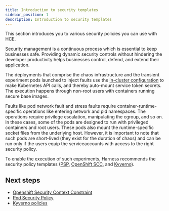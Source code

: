 ```yaml
---
title: Introduction to security templates
sidebar_position: 1
description: Introduction to security templates 
---
```


This section introduces you to various security policies you can use with HCE. 

Security management is a continuous process which is essential to keep businesses safe. Providing dynamic security controls without hindering the developer productivity helps businesses control, defend, and extend their application. 

The deployments that comprise the chaos infrastructure and the transient experiment pods launched to inject faults use the [in-cluster configuration](https://kubernetes.io/docs/tasks/run-application/access-api-from-pod/) to make Kubernetes API calls, and thereby auto-mount service token secrets. The execution happens through non-root users with containers running secure base images. 

Faults like pod network fault and stress faults require container-runtime-specific operations like entering network and pid namespaces. The operations require privilege escalation, manipulating the cgroup, and so on. In these cases, some of the pods are designed to run with privileged containers and root users. These pods also mount the runtime-specific socket files from the underlying host. However, it is important to note that such pods are short-lived (they exist for the duration of chaos) and can be run only if the users equip the serviceaccounts with access to the right security policy.

To enable the execution of such experiments, Harness recommends the security policy templates ([PSP](/docs/chaos-engineering/architecture-and-security/security/security-templates/psp.md), [OpenShift SCC](/docs/chaos-engineering/architecture-and-security/security/security-templates/openshift-scc.md), and [Kyverno](/docs/chaos-engineering/architecture-and-security/security/security-templates/kyverno-policies.md)).

## Next steps

* [Openshift Security Context Constraint](/docs/chaos-engineering/architecture-and-security/security/security-templates/openshift-scc.md)
* [Pod Security Policy](/docs/chaos-engineering/architecture-and-security/security/security-templates/psp.md)
* [Kyverno policies](/docs/chaos-engineering/architecture-and-security/security/security-templates/kyverno-policies.md)